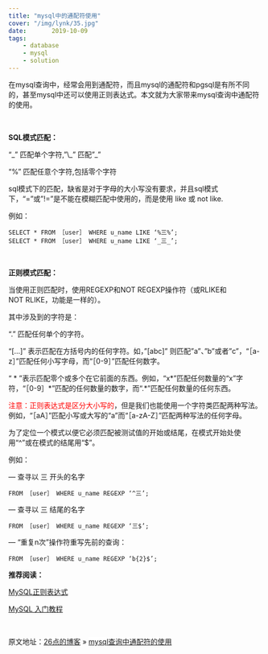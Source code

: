 ```yaml
---
title: "mysql中的通配符使用"
cover: "/img/lynk/35.jpg"
date:       2019-10-09
tags:
	- database
	- mysql
	- solution
---
```


<div class="content-intro view-box "><p>在mysql查询中，经常会用到通配符，而且mysql的通配符和pgsql是有所不同的，甚至mysql中还可以使用正则表达式。本文就为大家带来mysql查询中通配符的使用。
    <br>
</p>
<p>
    <br>
</p>
<p><b>SQL模式匹配：
</b>
</p>
<p>“_”&nbsp;匹配单个字符,”\_”&nbsp;匹配”_”</p>
<p>“%”&nbsp;匹配任意个字符,包括零个字符</p>
<p>sql模式下的匹配，缺省是对于字母的大小写没有要求，并且sql模式下，“=”或”!=”是不能在模糊匹配中使用的，而是使用&nbsp;like&nbsp;或&nbsp;not&nbsp;like.</p>
<p>例如：</p><pre lang="sql" style="max-width: 100%;"><code class="sql hljs"><span class="hljs-keyword">SELECT</span> * <span class="hljs-keyword">FROM</span> ［<span class="hljs-keyword">user</span>］ <span class="hljs-keyword">WHERE</span> u_name <span class="hljs-keyword">LIKE</span> ‘%三%’;
<span class="hljs-keyword">SELECT</span> * <span class="hljs-keyword">FROM</span> ［<span class="hljs-keyword">user</span>］ <span class="hljs-keyword">WHERE</span> u_name <span class="hljs-keyword">LIKE</span> ‘_三_’;</code></pre>
<p>
    <br>
</p>
<p><b>正则模式匹配：
</b>
</p>
<p>当使用正则匹配时，使用REGEXP和NOT&nbsp;REGEXP操作符（或RLIKE和NOT&nbsp;RLIKE，功能是一样的）。</p>
<p>其中涉及到的字符是：</p>
<p>“.”&nbsp;匹配任何单个的字符。</p>
<p>“[…]” 表示匹配在方括号内的任何字符。如，”[abc]”&nbsp;则匹配”a”、”b”或者”c”，“［a-z］”匹配任何小写字母，而“［0-9］”匹配任何数字。</p>
<p>“&nbsp;*&nbsp;”表示匹配零个或多个在它前面的东西。例如，“x*”匹配任何数量的“x”字符，“［0-9］*”匹配的任何数量的数字，而“.*”匹配任何数量的任何东西。</p>
<p><font color="#ff0000">注意：正则表达式是区分大小写的</font>，但是我们也能使用一个字符类匹配两种写法。例如，“［aA］”匹配小写或大写的“a”而“［a-zA-Z］”匹配两种写法的任何字母。</p>
<p>为了定位一个模式以便它必须匹配被测试值的开始或结尾，在模式开始处使用“^”或在模式的结尾用“$”。</p>
<p>例如：</p>
<p>—&nbsp;查寻以&nbsp;三&nbsp;开头的名字</p><pre lang="sql" style="max-width: 100%;"><code class="sql hljs">FROM ［user］ WHERE u_name REGEXP ‘^三’;</code></pre>
<p>—&nbsp;查寻以&nbsp;三&nbsp;结尾的名字</p><pre lang="sql" style="max-width: 100%;"><code class="sql hljs">FROM ［user］ WHERE u_name REGEXP ‘三$’;</code></pre>
<p>—&nbsp;“重复n次”操作符重写先前的查询：</p><pre lang="sql" style="max-width: 100%;"><code class="sql hljs">FROM ［user］ WHERE u_name REGEXP ‘b{2}$’;</code></pre>
<p><b>推荐阅读：</b>
</p>
<p><a href="https://www.w3cschool.cn/regexp/krli1pr3.html" target="_blank">MySQL正则表达式
</a>
</p>
<p><a href="https://www.w3cschool.cn/mysql/mysql-tutorial.html" target="_blank">MySQL&nbsp;入门教程</a>
</p>
<p>
    <br>
</p>
<p>原文地址：<a rel="nofollow" href="http://www.iamlintao.com/" style="background-color: rgb(255, 255, 255);">26点的博客</a>&nbsp;»&nbsp;<a rel="nofollow" href="http://www.iamlintao.com/2328.html" style="background-color: rgb(255, 255, 255);">mysql查询中通配符的使用</a>
</p>
<p>
    <br>
</p></div>